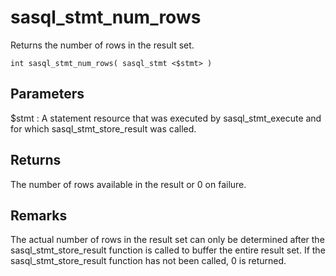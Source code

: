 <!-- loio3be0b70d6c5f10148f499a2e5ba00973 -->

# sasql\_stmt\_num\_rows

Returns the number of rows in the result set.



```
int sasql_stmt_num_rows( sasql_stmt <$stmt> )
```



## Parameters

$stmt
:   A statement resource that was executed by sasql\_stmt\_execute and for which sasql\_stmt\_store\_result was called.



## Returns

The number of rows available in the result or 0 on failure.



## Remarks

The actual number of rows in the result set can only be determined after the sasql\_stmt\_store\_result function is called to buffer the entire result set. If the sasql\_stmt\_store\_result function has not been called, 0 is returned.

